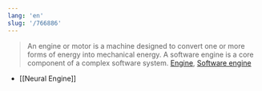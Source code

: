 ```yaml
---
lang: 'en'
slug: '/766886'
---
```


> An engine or motor is a machine designed to convert one or more forms of energy into mechanical energy. A software engine is a core component of a complex software system. [Engine](https://en.wikipedia.org/wiki/Engine), [Software engine](https://en.wikipedia.org/wiki/Software_engine)

- [[Neural Engine]]
